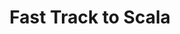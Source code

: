---
title: Fast Track to Scala
description: Fast Track to Scala
link-out: http://opal.springpeople.com/trainingOrder/bookingDetails/4221
when: 20-02-2017
where: Virtual Classroom
trainers: 
organizer: SpringPeople
---